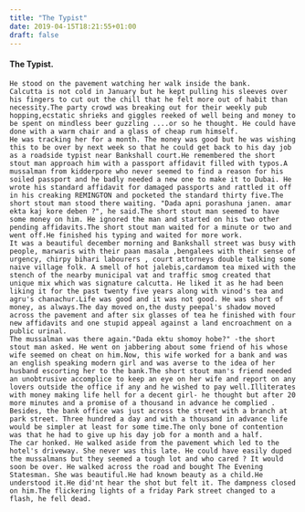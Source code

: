```yaml
---
title: "The Typist"
date: 2019-04-15T18:21:55+01:00
draft: false
---
```



#### The Typist.

    He stood on the pavement watching her walk inside the bank. 
    Calcutta is not cold in January but he kept pulling his sleeves over his fingers to cut out the chill that he felt more out of habit than necessity.The party crowd was breaking out for their weekly pub hopping,ecstatic shrieks and giggles reeked of well being and money to be spent on mindless beer guzzling ....or so he thought. He could have done with a warm chair and a glass of cheap rum himself. 
    He was tracking her for a month. The money was good but he was wishing this to be over by next week so that he could get back to his day job as a roadside typist near Bankshall court.He remembered the short stout man approach him with a passport affidavit filled with typos.A mussalman from kidderpore who never seemed to find a reason for his soiled passport and he badly needed a new one to make it to Dubai. He wrote his standard affidavit for damaged passports and rattled it off in his creaking REMINGTON and pocketed the standard thirty five.The short stout man stood there waiting. "Dada apni porashuna janen. amar ekta kaj kore deben ?", he said.The short stout man seemed to have some money on him. He ignored the man and started on his two other pending affidavits.The short stout man waited for a minute or two and went off.He finished his typing and waited for more work. 
    It was a beautiful december morning and Bankshall street was busy with people, marwaris with their paan masala ,bengalees with their sense of urgency, chirpy bihari labourers , court attorneys double talking some naive village folk. A smell of hot jalebis,cardamom tea mixed with the stench of the nearby municipal vat and traffic smog created that unique mix which was signature calcutta. He liked it as he had been liking it for the past twenty five years along with vinod's tea and agru's chanachur.Life was good and it was not good. He was short of money, as always.The day moved on,the dusty peepal's shadow moved across the pavement and after six glasses of tea he finished with four new affidavits and one stupid appeal against a land encroachment on a public urinal. 
    The mussalman was there again."Dada ektu shomoy hobe?" -the short stout man asked. He went on jabbering about some friend of his whose wife seemed on cheat on him.Now, this wife worked for a bank and was an english speaking modern girl and was averse to the idea of her husband escorting her to the bank.The short stout man's friend needed an unobtrusive accomplice to keep an eye on her wife and report on any lovers outside the office if any and he wished to pay well.Illiterates with money making life hell for a decent girl- he thought but after 20 more minutes and a promise of a thousand in advance he complied . Besides, the bank office was just across the street with a branch at park street. Three hundred a day and with a thousand in advance life would be simpler at least for some time.The only bone of contention was that he had to give up his day job for a month and a half. 
    The car honked. He walked aside from the pavement which led to the hotel's driveway. She never was this late. He could have easily duped the mussalmans but they seemed a tough lot and who cared ? It would soon be over. He walked across the road and bought The Evening Statesman. She was beautiful.He had known beauty as a child.He understood it.He did'nt hear the shot but felt it. The dampness closed on him.The flickering lights of a friday Park street changed to a flash, he fell dead. 
